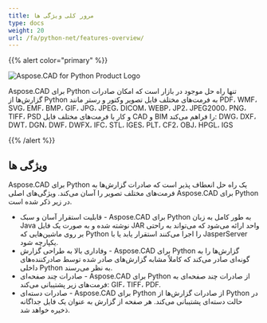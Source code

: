 ```yaml
---
title: مرور کلی ویژگی ها
type: docs
weight: 20
url: /fa/python-net/features-overview/
---
```


{{% alert color="primary" %}}

![Aspose.CAD for Python Product Logo](/_assets/home_4.png)

Aspose.CAD برای Python تنها راه حل موجود در بازار است که امکان صادرات گزارش‌ها از Python به فرمت‌های مختلف فایل تصویر وکتور و رستر مانند PDF، WMF، SVG، EMF، BMP، GIF، JPG، JPEG، DICOM، WEBP، JP2، JPEG2000، PNG، TIFF، PSD و کار با فرمت‌های مختلف فایل CAD و BIM را فراهم می‌کند: DWG، DXF، DWT، DGN، DWF، DWFX، IFC، STL، IGES، PLT، CF2، OBJ، HPGL، IGS

{{% /alert %}}

## ویژگی ها

Aspose.CAD برای Python یک راه حل انعطاف پذیر است که صادرات گزارش‌ها به فرمت‌های مختلف تصویر را آسان می‌کند. ویژگی‌های اصلی Aspose.CAD برای Python در زیر ذکر شده است.

- قابلیت استقرار آسان و سبک - Aspose.CAD برای Python به طور کامل به زبان Java نوشته شده و به صورت یک فایل JAR واحد ارائه می‌شود که می‌تواند به راحتی بر روی ماشین‌هایی که Python را اجرا می‌کنند استقرار یابد یا با JasperServer یکپارچه شود. 
- وفاداری بالا به طراحی گزارش - Aspose.CAD برای Python گزارش‌ها را به گونه‌ای صادر می‌کند که کاملاً مشابه گزارش‌های صادر شده توسط صادرکننده‌های داخلی Python به نظر می‌رسند.
- صادرات چند صفحه‌ای - Aspose.CAD برای Python از صادرات چند صفحه‌ای به فرمت‌های زیر پشتیبانی می‌کند: GIF، TIFF، PDF.
- صادرات دسته‌ای - Aspose.CAD برای Python از صادرات گزارش‌ها از Python در حالت دسته‌ای پشتیبانی می‌کند. هر صفحه از گزارش به عنوان یک فایل جداگانه ذخیره خواهد شد.
